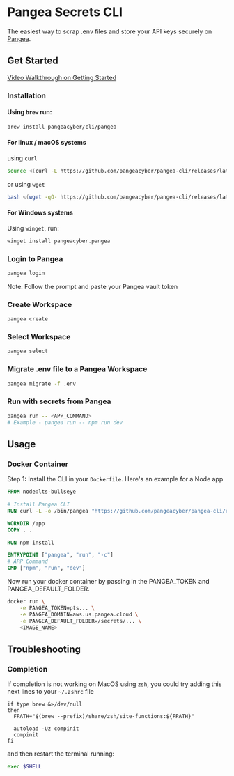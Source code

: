 # Pangea Secrets CLI

The easiest way to scrap .env files and store your API keys securely on [Pangea](https://pangea.cloud?utm_source=github&utm_medium=pangea-cli-repo).

## Get Started
[Video Walkthrough on Getting Started](https://www.youtube.com/watch?v=R_LSoDcXj9Y)

### Installation

#### Using `brew` run:
```bash
brew install pangeacyber/cli/pangea
```

#### For linux / macOS systems

using `curl`
```bash
source <(curl -L https://github.com/pangeacyber/pangea-cli/releases/latest/download/download-and-install.sh)
```

or using `wget`
```bash
bash <(wget -qO- https://github.com/pangeacyber/pangea-cli/releases/latest/download/download-and-install.sh)
```

#### For Windows systems

Using `winget`, run:
```bash
winget install pangeacyber.pangea
```



### Login to Pangea
```bash
pangea login
```
Note: Follow the prompt and paste your Pangea vault token

### Create Workspace
```bash
pangea create
```

### Select Workspace
```bash
pangea select
```

### Migrate .env file to a Pangea Workspace
```bash
pangea migrate -f .env
```

### Run with secrets from Pangea
```bash
pangea run -- <APP_COMMAND>
# Example - pangea run -- npm run dev
```

## Usage
### Docker Container
Step 1: Install the CLI in your `Dockerfile`. Here's an example for a Node app
```dockerfile
FROM node:lts-bullseye

# Install Pangea CLI
RUN curl -L -o /bin/pangea "https://github.com/pangeacyber/pangea-cli/releases/latest/download/pangea-$(uname -s)-$(uname -m)"

WORKDIR /app
COPY . .

RUN npm install

ENTRYPOINT ["pangea", "run", "-c"]
# APP Command
CMD ["npm", "run", "dev"]
```

Now run your docker container by passing in the PANGEA_TOKEN and PANGEA_DEFAULT_FOLDER.
```bash
docker run \
    -e PANGEA_TOKEN=pts... \
    -e PANGEA_DOMAIN=aws.us.pangea.cloud \
    -e PANGEA_DEFAULT_FOLDER=/secrets/... \
    <IMAGE_NAME>
```


## Troubleshooting

### Completion

If completion is not working on MacOS using `zsh`, you could try adding this next lines to your `~/.zshrc` file

```
if type brew &>/dev/null
then
  FPATH="$(brew --prefix)/share/zsh/site-functions:${FPATH}"

  autoload -Uz compinit
  compinit
fi
```

and then restart the terminal running: 

```sh
exec $SHELL
```
